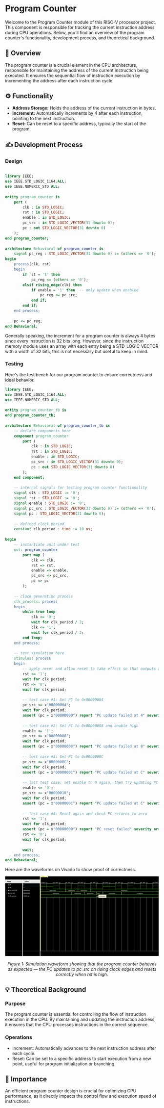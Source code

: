 # Program Counter

Welcome to the Program Counter module of this RISC-V processor project. This component is responsible for tracking the current instruction address during CPU operations. Below, you'll find an overview of the program counter's functionality, development process, and theoretical background.

## 🧠 Overview
The program counter is a crucial element in the CPU architecture, responsible for maintaining the address of the current instruction being executed. It ensures the sequential flow of instruction execution by incrementing the address after each instruction cycle.

## ⚙️ Functionality
- **Address Storage:** Holds the address of the current instruction in bytes.
- **Increment:** Automatically increments by 4 after each instruction, pointing to the next instruction.
- **Reset:** Can be reset to a specific address, typically the start of the program.

## ✍ Development Process

### Design
<div style="max-width: 800px; overflow-x: auto;">
    
```VHDL
library IEEE;
use IEEE.STD_LOGIC_1164.ALL;
use IEEE.NUMERIC_STD.ALL;

entity program_counter is
    port (
        clk : in STD_LOGIC;
        rst : in STD_LOGIC;
        enable : in STD_LOGIC;  
        pc_src : in STD_LOGIC_VECTOR(31 downto 0);
        pc : out STD_LOGIC_VECTOR(31 downto 0)
    );
end program_counter;

architecture Behavioral of program_counter is
    signal pc_reg : STD_LOGIC_VECTOR(31 downto 0) := (others => '0');
begin
    process(clk, rst)
    begin
        if rst = '1' then
            pc_reg <= (others => '0');
        elsif rising_edge(clk) then
            if enable = '1' then  -- only update when enabled
                pc_reg <= pc_src;
            end if;
        end if;
    end process;
    
    pc <= pc_reg;
end Behavioral;
```
</div>
Generally speaking, the increment for a program counter is always 4 bytes since every instruction is 32 bits long. However, since the instruction memory module uses an array with each entry being a STD_LOGIC_VECTOR with a width of 32 bits, this is not necessary but useful to keep in mind.

### Testing
Here's the test bench for our program ocunter to ensure correctness and ideal behavior.

```VHDL
library IEEE;
use IEEE.STD_LOGIC_1164.ALL;
use IEEE.NUMERIC_STD.ALL;

entity program_counter_tb is
end program_counter_tb;

architecture Behavioral of program_counter_tb is
    -- declare components here
    component program_counter
        port (
            clk : in STD_LOGIC;
            rst : in STD_LOGIC;
            enable : in STD_LOGIC;
            pc_src : in STD_LOGIC_VECTOR(31 downto 0);
            pc : out STD_LOGIC_VECTOR(31 downto 0)
        );
    end component;

    -- internal signals for testing program counter functionality
    signal clk : STD_LOGIC := '0';
    signal rst : STD_LOGIC := '0';
    signal enable : STD_LOGIC := '0';
    signal pc_src : STD_LOGIC_VECTOR(31 downto 0) := (others => '0');
    signal pc : STD_LOGIC_VECTOR(31 downto 0);

    -- defined clock period
    constant clk_period : time := 10 ns;

begin
    -- instantiate unit under test
    uut: program_counter
        port map (
            clk => clk,
            rst => rst,
            enable => enable,
            pc_src => pc_src,
            pc => pc
        );

    -- clock generation process
    clk_process: process
    begin
        while true loop
            clk <= '0';
            wait for clk_period / 2;
            clk <= '1';
            wait for clk_period / 2;
        end loop;
    end process;

    -- test simulation here
    stimulus: process
    begin
        -- apply reset and allow reset to take effect so that outputs are defined
        rst <= '1';
        wait for clk_period;
        rst <= '0';
        wait for clk_period;

        -- test case #1: Set PC to 0x00000004
        pc_src <= x"00000004";
        wait for clk_period;
        assert (pc = x"00000000") report "PC update failed at 4" severity error; -- since enable is low

        -- test case #2: Set PC to 0x00000008 and enable high
        enable <= '1';
        pc_src <= x"00000008";
        wait for clk_period;
        assert (pc = x"00000008") report "PC update failed at 8" severity error;

        -- test case #3: Set PC to 0x0000000C
        pc_src <= x"0000000C";
        wait for clk_period;
        assert (pc = x"0000000C") report "PC update failed at C" severity error;

        -- last test case: set enable to 0 again, then try updating PC
        enable <= '0';
        pc_src <= x"00000010";
        wait for clk_period;
        assert (pc = x"0000000C") report "PC update failed at C" severity error; -- should hold onto last PC

        -- test case #4: Reset again and check PC returns to zero
        rst <= '1';
        wait for clk_period;
        assert (pc = x"00000000") report "PC reset failed" severity error;
        rst <= '0';
        wait for clk_period;

        wait;
    end process;
end Behavioral;
```

Here are the waveforms on Vivado to show proof of correctness.
<p align="center">
    <img src="./Waveform.png" />
</p>

<p align="center">
  <em>
    Figure 1: Simulation waveform showing that the program counter behaves as expected — 
    the PC updates to pc_src on rising clock edges and resets correctly when rst is high. 
  </em>  
</p>

## 💡 Theoretical Background

### Purpose
The program counter is essential for controlling the flow of instruction execution in the CPU. By maintaining and updating the instruction address, it ensures that the CPU processes instructions in the correct sequence.

### Operations
- Increment: Automatically advances to the next instruction address after each cycle.
- Reset: Can be set to a specific address to start execution from a new point, useful for program initialization or branching.

## 🔑 Importance
An efficient program counter design is crucial for optimizing CPU performance, as it directly impacts the control flow and execution speed of instructions.

